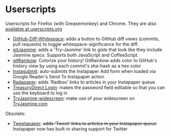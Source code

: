 Userscripts
===========
Userscripts for Firefox (with Greasemonkey) and Chrome. They are also [available at userscripts.org](http://userscripts.org/users/jasonkarns)

- [GitHub-Diff-Whitespace](https://github.com/jasonkarns/userscripts/tree/master/github-diff-whitespace): adds a button to GitHub diff views (commits, pull requests) to toggle whitespace-significance for the diff.
- [gitJasmine](https://github.com/jasonkarns/userscripts/tree/master/gitjasmine): adds a 'Try-Jasmine' link to gists that look like they include Jasmine specs. Supports both JavaScript and CoffeeScript.
- [gitRainbow](https://github.com/jasonkarns/userscripts/tree/master/gitrainbow): Colorize your history! GitRainbow adds color to GitHub's history view by using each commit's sha-hash as a hex color
- [Instasubmit](https://github.com/jasonkarns/userscripts/tree/master/instasubmit): auto-submits the Instapaper Add form when loaded via Google Reader's Send To Instapaper action
- [Radapaper](https://github.com/jasonkarns/userscripts/tree/master/radapaper): adds 'Radbox' links to articles in your Instapaper queue
- [TreasuryDirect Login](https://github.com/jasonkarns/userscripts/tree/master/treasurydirect_login): makes the password field editable so that you can use the keyboard to log in
- [TryJasmine-widescreen](https://github.com/jasonkarns/userscripts/tree/master/tryjasmine-widescreen): make use of your widescreen on [TryJasmine.com](http://tryjasmine.com)

Obsolete:

- [Tweetapaper](https://github.com/jasonkarns/userscripts/tree/master/tweetapaper): <strike>adds 'Tweet' links to articles in your Instapaper queue</strike> Instapaper now has built-in sharing support for Twitter 

